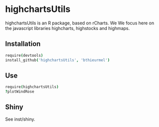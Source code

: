 highchartsUtils
===============

highchartsUtils is an R package, based on rCharts. We 
We focus here on the javascript libraries highcharts, highstocks and highmaps.

Installation
------------

```coffee
require(devtools)
install_github('highchartsUtils', 'bthieurmel')
```

Use
------------

```coffee
require(highchartsUtils)
?plotWindRose

```

Shiny
------------
See inst/shiny.
